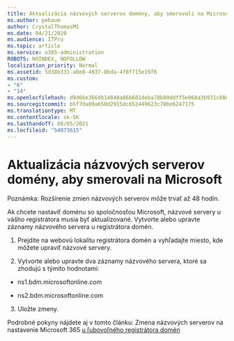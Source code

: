 ```yaml
---
title: Aktualizácia názvových serverov domény, aby smerovali na Microsoft
ms.author: pebaum
author: CrystalThomasMS
ms.date: 04/21/2020
ms.audience: ITPro
ms.topic: article
ms.service: o365-administration
ROBOTS: NOINDEX, NOFOLLOW
localization_priority: Normal
ms.assetid: 5d38b331-a0e8-4937-8bda-4f8f715e1976
ms.custom:
- "6"
- "14"
ms.openlocfilehash: d9d66e366db14840a86b681deba78b89ddff5e068a3b931c88e493d2ec791b10
ms.sourcegitcommit: b5f7da89a650d2915dc652449623c78be6247175
ms.translationtype: MT
ms.contentlocale: sk-SK
ms.lasthandoff: 08/05/2021
ms.locfileid: "54073615"
---
```

# <a name="update-your-domain-nameservers-to-point-to-microsoft"></a>Aktualizácia názvových serverov domény, aby smerovali na Microsoft

Poznámka: Rozšírenie zmien názvových serverov môže trvať až 48 hodín.
  
Ak chcete nastaviť doménu so spoločnosťou Microsoft, názvové servery u vášho registrátora musia byť aktualizované. Vytvorte alebo upravte záznamy názvového servera u registrátora domén.
  
1. Prejdite na webovú lokalitu registrátora domén a vyhľadajte miesto, kde môžete upraviť názvové servery.

2. Vytvorte alebo upravte dva záznamy názvového servera, ktoré sa zhodujú s týmito hodnotami:

  - ns1.bdm.microsoftonline.com

  - ns2.bdm.microsoftonline.com

3. Uložte zmeny.

Podrobné pokyny nájdete aj v tomto článku: Zmena názvových serverov na nastavenie Microsoft 365 [u ľubovoľného registrátora domén](https://docs.microsoft.com/microsoft-365/admin/get-help-with-domains/change-nameservers-at-any-domain-registrar)
  